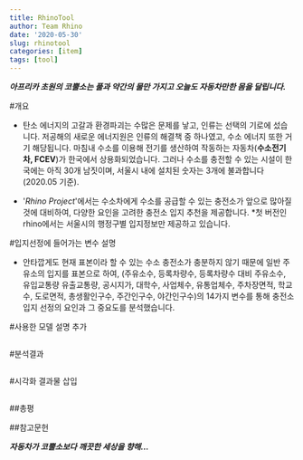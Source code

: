 ```yaml
---
title: RhinoTool
author: Team Rhino 
date: '2020-05-30'
slug: rhinotool
categories: [item]
tags: [tool]
---
```



___아프리카 초원의 코뿔소는 풀과 약간의 물만 가지고 오늘도 자동차만한 몸을 달립니다.___


#개요
- 탄소 에너지의 고갈과 환경파괴는 수많은 문제를 낳고, 인류는 선택의 기로에 섰습니다. 저공해의 새로운 에너지원은 인류의 해결책 중 하나였고, 수소 에너지 또한 거기 해당됩니다. 마침내 수소를 이용해 전기를 생산하여 작동하는 자동차(__수소전기차, FCEV__)가 한국에서 상용화되었습니다.
그러나 수소를 충전할 수 있는 시설이 한국에는 아직 30개 남짓이며, 서울시 내에 설치된 숫자는 3개에 불과합니다(2020.05 기준).

- '_Rhino Project_'에서는 수소차에게 수소를 공급할 수 있는 충전소가 앞으로 많아질 것에 대비하여, 다양한 요인을 고려한 충전소 입지 추천을 제공합니다. *첫 버전인 rhino에서는 서울시의 행정구별 입지정보만 제공하고 있습니다. 


#입지선정에 들어가는 변수 설명
- 안타깝게도 현재 표본이라 할 수 있는 수소 충전소가 충분하지 않기 때문에 일반 주유소의 입지를 표본으로 하여, (주유소수,	등록차량수,	등록차량수 대비 주유소수,	유입교통량	유출교통량,	공시지가,	대학수,	사업체수,	유통업체수,	주차장면적,	학교수,	도로면적,	총생활인구수,	주간인구수,	야간인구수)의 14가지 변수를 통해 충전소 입지 선정의 요인과 그 중요도를 분석했습니다. 

#사용한 모델 설명 추가
```
```




#분석결과
```
```

#시각화 결과물 삽입
```
```

##총평



##참고문헌




___자동차가 코뿔소보다 깨끗한 세상을 향해...___





